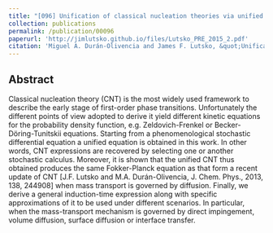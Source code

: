 ```yaml
---
title: "[096] Unification of classical nucleation theories via unified Itô-Stratonovich stochastic equation"
collection: publications
permalink: /publication/00096
paperurl: 'http://jimlutsko.github.io/files/Lutsko_PRE_2015_2.pdf'
citation: 'Miguel A. Durán-Olivencia and James F. Lutsko, &quot;Unification of classical nucleation theories via unified Itô-Stratonovich stochastic equation&quot;, <i>Phys. Rev. E</i>, <strong>92</strong>, 32407 (2015)'
---
```

Abstract
---
Classical nucleation theory (CNT) is the most widely used framework to describe the early stage of first-order phase transitions. Unfortunately the different points of view adopted to derive it yield different kinetic equations for the probability density function, e.g. Zeldovich-Frenkel or Becker-Döring-Tunitskii equations. Starting from a phenomenological stochastic differential equation a unified equation is obtained in this work. In other words, CNT expressions are recovered by selecting one or another stochastic calculus. Moreover, it is shown that the unified CNT thus obtained produces the same Fokker-Planck equation as that form a recent update of CNT [J.F. Lutsko and M.A. Durán-Olivencia, J. Chem. Phys., 2013, 138, 244908] when mass transport is governed by diffusion. Finally, we derive a general induction-time expression along with specific approximations of it to be used under different scenarios. In particular, when the mass-transport mechanism is governed by direct impingement, volume diffusion, surface diffusion or interface transfer.
